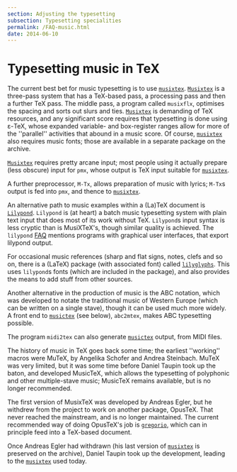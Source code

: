```yaml
---
section: Adjusting the typesetting
subsection: Typesetting specialities
permalink: /FAQ-music.html
date: 2014-06-10
---
```


# Typesetting music in TeX

The current best bet for music typesetting is to use
[`musixtex`](https://ctan.org/pkg/musixtex).  [`Musixtex`](https://ctan.org/pkg/Musixtex) is a three-pass system that
has a TeX-based pass, a processing pass and then a further TeX
pass.  The middle pass, a program called `musixflx`,
optimises the spacing and sorts out slurs and ties.
[`Musixtex`](https://ctan.org/pkg/Musixtex) is demanding of TeX resources, and any
significant score requires that typesetting is done using &epsilon;-TeX,
whose expanded variable- and box-register ranges allow for more of the
''parallel'' activities that abound in a music score.
Of course, [`musixtex`](https://ctan.org/pkg/musixtex) also requires music fonts; those are
available in a separate package on the archive.

[`Musixtex`](https://ctan.org/pkg/Musixtex) requires pretty arcane input; most people using it
actually prepare (less obscure) input for `pmx`, whose output
is TeX input suitable for [`musixtex`](https://ctan.org/pkg/musixtex).

A further preprocessor, `M-Tx`, allows preparation of music
with lyrics; `M-Tx`s output is fed into `pmx`, and
thence to [`musixtex`](https://ctan.org/pkg/musixtex).

An alternative path to music examples within a (La)TeX document is
[`Lilypond`](http://www.lilypond.org).
`Lilypond` is (at heart) a batch music typesetting system
with plain text input that does most of its work without TeX.
`Lilypond`s input syntax is less cryptic than is
MusiXTeX's, though similar quality is achieved.  The
`lilypond`
[FAQ](http://lilypond.org/faq.html) mentions programs
with graphical user interfaces, that export lilypond output.

For occasional music references (sharp and flat signs, notes, clefs
and so on, there is a (LaTeX) package (with associated font) called
[`lilyglyphs`](https://ctan.org/pkg/lilyglyphs).  This uses `lilypond`s fonts (which
are included in the package), and also provides the means to add stuff
from other sources.

Another alternative in the production of music is the ABC
notation, which was developed to notate the traditional music of
Western Europe (which can be written on a single stave), though it can
be used much more widely.  A front end to [`musictex`](https://ctan.org/pkg/musictex) (see
below), `abc2mtex`, makes ABC typesetting possible.

The program `midi2tex` can also generate [`musictex`](https://ctan.org/pkg/musictex)
output, from MIDI files.

The history of music in TeX goes back some time; the earliest
''working'' macros were MuTeX, by Angelika Schofer and Andrea
Steinbach.  MuTeX was very limited, but it was some time before
Daniel Taupin took up the baton, and developed MusicTeX, which
allows the typesetting of polyphonic and other multiple-stave music;
MusicTeX remains available, but is no longer recommended.

The first version of MusixTeX was developed by Andreas Egler, but
he withdrew from the project to work on another package, OpusTeX.
That never reached the mainstream, and is no longer maintained.  The
current recommended way of doing OpusTeX's job is
[`gregorio`](http://home.gna.org/gregorio/), which can
in principle feed into a TeX-based document.

Once Andreas Egler had withdrawn (his last version of
[`musixtex`](https://ctan.org/pkg/musixtex) is preserved on the archive), Daniel Taupin took up
the development, leading to the [`musixtex`](https://ctan.org/pkg/musixtex) used today.

